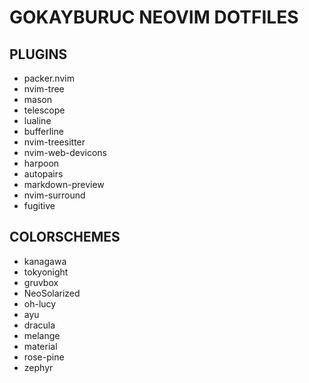 # GOKAYBURUC NEOVIM DOTFILES 

## PLUGINS

- packer.nvim 
- nvim-tree
- mason
- telescope 
- lualine 
- bufferline 
- nvim-treesitter 
- nvim-web-devicons 
- harpoon 
- autopairs
- markdown-preview 
- nvim-surround 
- fugitive 

## COLORSCHEMES 

- kanagawa 
- tokyonight
- gruvbox 
- NeoSolarized 
- oh-lucy 
- ayu 
- dracula 
- melange 
- material 
- rose-pine
- zephyr
